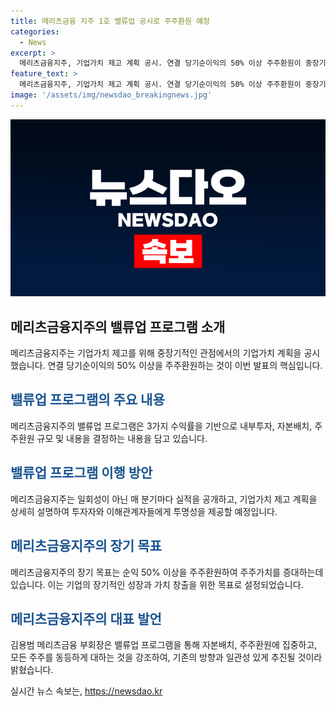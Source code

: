 ```yaml
---
title: 메리츠금융 지주 1호 밸류업 공시로 주주환원 예정
categories:
  - News
excerpt: >
  메리츠금융지주, 기업가치 제고 계획 공시. 연결 당기순이익의 50% 이상 주주환원이 중장기 목표. 3가지 수익률에 따라 자본배치, 주주환원 결정. 매분기 실적 공시마다 이행현황 상세 공개 예정. 부회장 주주환원 진심으로, 차별화 더욱 강화 밝힘. 
feature_text: >
  메리츠금융지주, 기업가치 제고 계획 공시. 연결 당기순이익의 50% 이상 주주환원이 중장기 목표. 3가지 수익률에 따라 자본배치, 주주환원 결정. 매분기 실적 공시마다 이행현황 상세 공개 예정. 부회장 주주환원 진심으로, 차별화 더욱 강화 밝힘. 
image: '/assets/img/newsdao_breakingnews.jpg'
---
```


<p><img src="/assets/img/newsdao_breakingnews.jpg" alt="pcversion 속보" /></p>

<h2 data-ke-size="size26">메리츠금융지주의 밸류업 프로그램 소개</h2>

<p>메리츠금융지주는 기업가치 제고를 위해 중장기적인 관점에서의 기업가치 계획을 공시했습니다. 연결 당기순이익의 50% 이상을 주주환원하는 것이 이번 발표의 핵심입니다.</p>

<h2><b><span style="color: #1a5490;">밸류업 프로그램의 주요 내용</span></b></h2>

<p>메리츠금융지주의 밸류업 프로그램은 3가지 수익률을 기반으로 내부투자, 자본배치, 주주환원 규모 및 내용을 결정하는 내용을 담고 있습니다. </p>

<h2><b><span style="color: #1a5490;">밸류업 프로그램 이행 방안</span></b></h2>

<p>메리츠금융지주는 일회성이 아닌 매 분기마다 실적을 공개하고, 기업가치 제고 계획을 상세히 설명하여 투자자와 이해관계자들에게 투명성을 제공할 예정입니다.</p>

<h2><b><span style="color: #1a5490;">메리츠금융지주의 장기 목표</span></b></h2>

<p>메리츠금융지주의 장기 목표는 순익 50% 이상을 주주환원하여 주주가치를 증대하는데 있습니다. 이는 기업의 장기적인 성장과 가치 창출을 위한 목표로 설정되었습니다.</p>

<h2><b><span style="color: #1a5490;">메리츠금융지주의 대표 발언</span></b></h2>

<p>김용범 메리츠금융 부회장은 밸류업 프로그램을 통해 자본배치, 주주환원에 집중하고, 모든 주주를 동등하게 대하는 것을 강조하여, 기존의 방향과 일관성 있게 추진될 것이라 밝혔습니다. </p>

<p data-ke-size="size16"></p>
실시간 뉴스 속보는, <a href="https://newsdao.kr" rel="dofollow">https://newsdao.kr</a>


